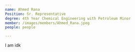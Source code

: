 ```yaml
---
name: Ahmed Rana
Position: Sr. Representative
degree: 4th Year Chemical Engineering with Petroleum Minor
member: /images/members/Ahmed_Rana.jpeg
people: people

---
```

I am idk

